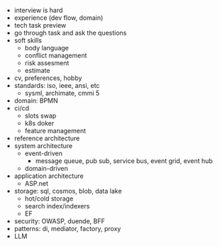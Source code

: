 * interview is hard
* experience (dev flow, domain)
* tech task preview
* go through task and ask the questions
* soft skills
  * body language
  * conflict management
  * risk assesment
  * estimate
* cv, preferences, hobby
* standards: iso, ieee, ansi, etc
  * sysml, archimate, cmmi 5
* domain: BPMN
* ci/cd
  * slots swap
  * k8s doker
  * feature management
* reference architecture
* system architecture
  * event-driven
    * message queue, pub sub, service bus, event grid, event hub
  * domain-driven
* application architecture
  * ASP.net
* storage: sql, cosmos, blob, data lake
  * hot/cold storage
  * search index/indexers
  * EF
* security: OWASP, duende, BFF
* patterns: di, mediator, factory, proxy
* LLM
